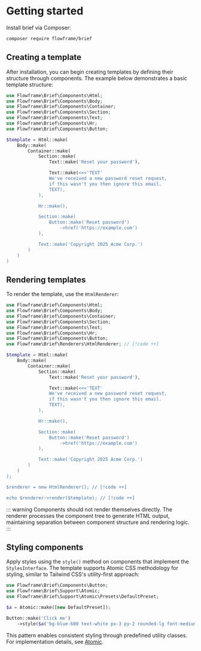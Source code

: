 # Getting started

Install brief via Composer:

```sh
composer require flowframe/brief
```

## Creating a template

After installation, you can begin creating templates by defining their structure through components. The example below demonstrates a basic template structure:

```php
use Flowframe\Brief\Components\Html;
use Flowframe\Brief\Components\Body;
use Flowframe\Brief\Components\Container;
use Flowframe\Brief\Components\Section;
use Flowframe\Brief\Components\Text;
use Flowframe\Brief\Components\Hr;
use Flowframe\Brief\Components\Button;

$template = Html::make(
    Body::make(
        Container::make(
            Section::make(
                Text::make('Reset your password'),

                Text::make(<<<'TEXT'
                We've received a new password reset request,
                if this wasn't you then ignore this email.
                TEXT),
            ),

            Hr::make(),

            Section::make(
                Button::make('Reset password')
                    ->href('https://example.com')
            ),

            Text::make('Copyright 2025 Acme Corp.')
        )
    )
)
```

## Rendering templates

To render the template, use the `HtmlRenderer`:

```php
use Flowframe\Brief\Components\Html;
use Flowframe\Brief\Components\Body;
use Flowframe\Brief\Components\Container;
use Flowframe\Brief\Components\Section;
use Flowframe\Brief\Components\Text;
use Flowframe\Brief\Components\Hr;
use Flowframe\Brief\Components\Button;
use Flowframe\Brief\Renderers\HtmlRenderer; // [!code ++]

$template = Html::make(
    Body::make(
        Container::make(
            Section::make(
                Text::make('Reset your password'),

                Text::make(<<<'TEXT'
                We've received a new password reset request,
                if this wasn't you then ignore this email.
                TEXT),
            ),

            Hr::make(),

            Section::make(
                Button::make('Reset password')
                    ->href('https://example.com')
            ),

            Text::make('Copyright 2025 Acme Corp.')
        )
    )
);

$renderer = new HtmlRenderer(); // [!code ++]

echo $renderer->render($template); // [!code ++]
```

::: warning
Components should not render themselves directly. The renderer processes the component tree to generate HTML output, maintaining separation between component structure and rendering logic.
:::

## Styling components

Apply styles using the `style()` method on components that implement the `StylesInterface`. The template supports Atomic CSS methodology for styling, similar to Tailwind CSS's utility-first approach:

```php
use Flowframe\Brief\Components\Button;
use Flowframe\Brief\Support\Atomic;
use Flowframe\Brief\Support\Atomic\Presets\DefaultPreset;

$a = Atomic::make([new DefaultPreset]);

Button::make('Click me')
    ->style($a('bg-blue-600 text-white px-3 py-2 rounded-lg font-medium'));
```

This pattern enables consistent styling through predefined utility classes. For implementation details, see [Atomic](/docs/styling/atomic).
